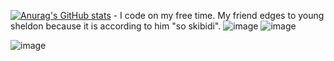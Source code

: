 [![Anurag's GitHub stats](https://github-readme-stats.vercel.app/api?username=N0aW)](https://github.com/anuraghazra/github-readme-stats) - I code on my free time. My friend edges to young sheldon because it is according to him "so skibidi".
![image](https://github.com/N0aW/N0aW/assets/76262280/4a723825-47ce-4bfd-991e-95deee7fa723)
![image](https://github.com/N0aW/N0aW/assets/76262280/8e44e1a3-4e8f-4c29-9dbb-dbe214400a85)

![image](https://github.com/N0aW/N0aW/assets/76262280/cf984a85-4d18-4b78-b1c0-5f8857d29fe0)
